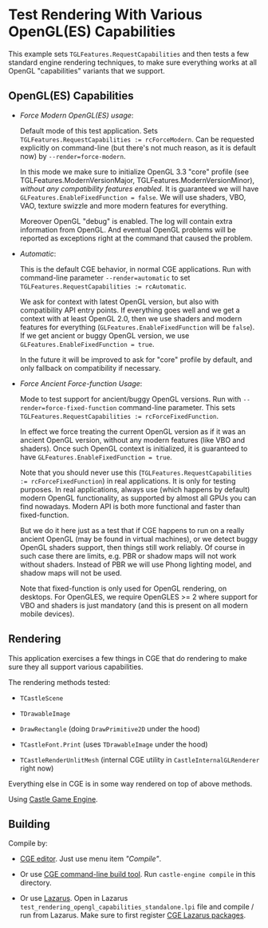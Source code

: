# Test Rendering With Various OpenGL(ES) Capabilities

This example sets `TGLFeatures.RequestCapabilities` and then tests a few standard engine rendering techniques, to make sure everything works at all OpenGL "capabilities" variants that we support.

## OpenGL(ES) Capabilities

- _Force Modern OpenGL(ES) usage_:

    Default mode of this test application. Sets `TGLFeatures.RequestCapabilities := rcForceModern`. Can be requested explicitly on command-line (but there's not much reason, as it is default now) by `--render=force-modern`.

    In this mode we make sure to initialize OpenGL 3.3 "core" profile (see TGLFeatures.ModernVersionMajor, TGLFeatures.ModernVersionMinor), _without any compatibility features enabled_. It is guaranteed we will have `GLFeatures.EnableFixedFunction = false`. We will use shaders, VBO, VAO, texture swizzle and more modern features for everything.

    Moreover OpenGL "debug" is enabled. The log will contain extra information from OpenGL. And eventual OpenGL problems will be reported as exceptions right at the command that caused the problem.

- _Automatic_:

    This is the default CGE behavior, in normal CGE applications. Run with command-line parameter `--render=automatic` to set `TGLFeatures.RequestCapabilities := rcAutomatic`.

    We ask for context with latest OpenGL version, but also with compatibility API entry points. If everything goes well and we get a context with at least OpenGL 2.0, then we use shaders and modern features for everything (`GLFeatures.EnableFixedFunction` will be `false`). If we get ancient or buggy OpenGL version, we use `GLFeatures.EnableFixedFunction = true`.

    In the future it will be improved to ask for "core" profile by default, and only fallback on compatibility if necessary.

- _Force Ancient Force-function Usage_:

    Mode to test support for ancient/buggy OpenGL versions. Run with `--render=force-fixed-function` command-line parameter. This sets `TGLFeatures.RequestCapabilities := rcForceFixedFunction`.

    In effect we force treating the current OpenGL version as if it was an ancient OpenGL version, without any modern features (like VBO and shaders). Once such OpenGL context is initialized, it is guaranteed to have `GLFeatures.EnableFixedFunction = true`.

    Note that you should never use this (`TGLFeatures.RequestCapabilities := rcForceFixedFunction`) in real applications. It is only for testing purposes. In real applications, always use (which happens by default) modern OpenGL functionality, as supported by almost all GPUs you can find nowadays. Modern API is both more functional and faster than fixed-function.

    But we do it here just as a test that if CGE happens to run on a really ancient OpenGL (may be found in virtual machines), or we detect buggy OpenGL shaders support, then things still work reliably. Of course in such case there are limits, e.g. PBR or shadow maps will not work without shaders. Instead of PBR we will use Phong lighting model, and shadow maps will not be used.

    Note that fixed-function is only used for OpenGL rendering, on desktops. For OpenGLES, we require OpenGLES >= 2 where support for VBO and shaders is just mandatory (and this is present on all modern mobile devices).

## Rendering

This application exercises a few things in CGE that do rendering to make sure they all support various capabilities.

The rendering methods tested:

- `TCastleScene`

- `TDrawableImage`

- `DrawRectangle` (doing `DrawPrimitive2D` under the hood)

- `TCastleFont.Print` (uses `TDrawableImage` under the hood)

- `TCastleRenderUnlitMesh` (internal CGE utility in `CastleInternalGLRenderer` right now)

Everything else in CGE is in some way rendered on top of above methods.

Using [Castle Game Engine](https://castle-engine.io/).

## Building

Compile by:

- [CGE editor](https://castle-engine.io/manual_editor.php). Just use menu item _"Compile"_.

- Or use [CGE command-line build tool](https://castle-engine.io/build_tool). Run `castle-engine compile` in this directory.

- Or use [Lazarus](https://www.lazarus-ide.org/). Open in Lazarus `test_rendering_opengl_capabilities_standalone.lpi` file and compile / run from Lazarus. Make sure to first register [CGE Lazarus packages](https://castle-engine.io/documentation.php).
